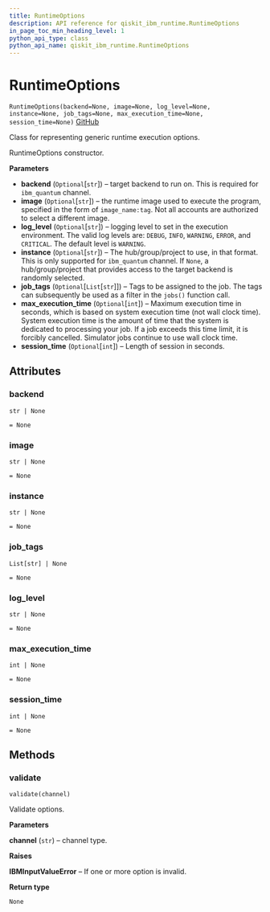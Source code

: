 ```yaml
---
title: RuntimeOptions
description: API reference for qiskit_ibm_runtime.RuntimeOptions
in_page_toc_min_heading_level: 1
python_api_type: class
python_api_name: qiskit_ibm_runtime.RuntimeOptions
---
```


# RuntimeOptions

<span id="qiskit_ibm_runtime.RuntimeOptions" />

`RuntimeOptions(backend=None, image=None, log_level=None, instance=None, job_tags=None, max_execution_time=None, session_time=None)` [GitHub](https://github.com/qiskit/qiskit-ibm-runtime/tree/stable/0.20/qiskit_ibm_runtime/runtime_options.py "view source code")

Class for representing generic runtime execution options.

RuntimeOptions constructor.

**Parameters**

*   **backend** (`Optional`\[`str`]) – target backend to run on. This is required for `ibm_quantum` channel.
*   **image** (`Optional`\[`str`]) – the runtime image used to execute the program, specified in the form of `image_name:tag`. Not all accounts are authorized to select a different image.
*   **log\_level** (`Optional`\[`str`]) – logging level to set in the execution environment. The valid log levels are: `DEBUG`, `INFO`, `WARNING`, `ERROR`, and `CRITICAL`. The default level is `WARNING`.
*   **instance** (`Optional`\[`str`]) – The hub/group/project to use, in that format. This is only supported for `ibm_quantum` channel. If `None`, a hub/group/project that provides access to the target backend is randomly selected.
*   **job\_tags** (`Optional`\[`List`\[`str`]]) – Tags to be assigned to the job. The tags can subsequently be used as a filter in the `jobs()` function call.
*   **max\_execution\_time** (`Optional`\[`int`]) – Maximum execution time in seconds, which is based on system execution time (not wall clock time). System execution time is the amount of time that the system is dedicated to processing your job. If a job exceeds this time limit, it is forcibly cancelled. Simulator jobs continue to use wall clock time.
*   **session\_time** (`Optional`\[`int`]) – Length of session in seconds.

## Attributes

<span id="qiskit_ibm_runtime.RuntimeOptions.backend" />

### backend

`str | None`

`= None`

<span id="qiskit_ibm_runtime.RuntimeOptions.image" />

### image

`str | None`

`= None`

<span id="qiskit_ibm_runtime.RuntimeOptions.instance" />

### instance

`str | None`

`= None`

<span id="qiskit_ibm_runtime.RuntimeOptions.job_tags" />

### job\_tags

`List[str] | None`

`= None`

<span id="qiskit_ibm_runtime.RuntimeOptions.log_level" />

### log\_level

`str | None`

`= None`

<span id="qiskit_ibm_runtime.RuntimeOptions.max_execution_time" />

### max\_execution\_time

`int | None`

`= None`

<span id="qiskit_ibm_runtime.RuntimeOptions.session_time" />

### session\_time

`int | None`

`= None`

## Methods

### validate

<span id="qiskit_ibm_runtime.RuntimeOptions.validate" />

`validate(channel)`

Validate options.

**Parameters**

**channel** (`str`) – channel type.

**Raises**

**IBMInputValueError** – If one or more option is invalid.

**Return type**

`None`

